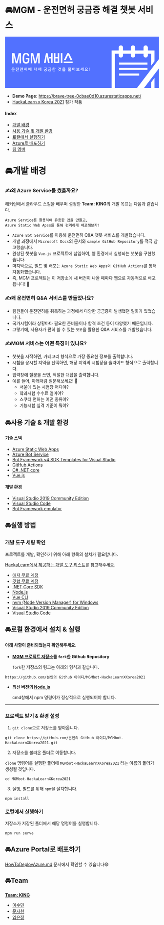 # 🚘MGM - 운전면허 궁금증 해결 챗봇 서비스

![mgm-banner](Challenge/MGM-Banner.png)

- **Demo Page:** https://brave-tree-0cbae0d10.azurestaticapps.net/
- [HackaLearn x Korea 2021](https://github.com/devrel-kr/HackaLearn) 참가 작품



#### Index

- [개발 배경](#🚘개발-배경)
- [사용 기술 및 개발 환경](#🚘사용-기술-개발-환경)
- [로컬에서 실행하기](#🚘로컬-환경에서-설치-실행)
- [Azure로 배포하기](#🚘Azure-Portal로-배포하기)
- [팀 멤버](#🚘Team)





# 🚘개발 배경

### ✍️왜 Azure Service를 썼을까요?

해커런에서 클라우드 스킬을 배우며 설정한 **Team: KING**의 개발 목표는 다음과 같습니다.

```
Azure Service를 활용하여 유용한 앱을 만들고,
Azure Static Web Apss를 통해 편리하게 배포해보자!
```

- `Azure Bot Service`를 이용해 운전면허 Q&A 챗봇 서비스를 개발했습니다.
- 개발 과정에서 `Microsoft Docs`의 문서와 `sample GitHub Repository`를 적극 참고했습니다.
- 완성된 챗봇을 `Vue.js` 프로젝트에 삽입하여, 웹 환경에서 실행되는 챗봇을 구현했습니다.
- 마지막으로, 빌드 및 배포는 `Azure Static Web Apps와 GitHub Actions`를 통해 자동화했습니다.
- 즉, MGM 프로젝트는 이 저장소에 새 버전이 나올 때마다 웹으로 자동적으로 배포됩니다! 👏



### ✍️왜 운전면허 Q&A 서비스를 만들었나요?

- 팀원들이 운전면허를 취득하는 과정에서 다양한 궁금증이 발생했던 일화가 있었습니다.
- 국가시험이라 상황마다 필요한 준비물이나 합격 조건 등이 다양했기 때문입니다.
- 그렇기에, 사용자가 편히 쓸 수 있는 `챗봇`을 활용한 Q&A 서비스를 개발했습니다.



### ✍️MGM 서비스는 어떤 특징이 있나요?

- 챗봇을 시작하면, 카테고리 형식으로 가장 중요한 정보를 출력합니다.
- 시험을 응시할 지역을 선택하면, 해당 지역의 시험장을 슬라이드 형식으로 출력합니다.
- 입력창에 질문을 쓰면, 적절한 대답을 출력합니다. 
- 예를 들어, 아래처럼 질문해보세요! 🤗
  - 서울에 있는 시험장 어디야?
  - 학과시험 수수료 얼마야?
  - 스쿠터 면허는 어떤 종류야?
  - 기능시험 실격 기준이 뭐야?



## 🚘사용 기술 & 개발 환경

#### 기술 스택

- [Azure Static Web Apps](https://aka.ms/hackalearn/aswa/intro)
- [Azure Bot Service](https://azure.microsoft.com/ko-kr/services/bot-services/)
- [Bot Framework v4 SDK Templates for Visual Studio](https://marketplace.visualstudio.com/items?itemName=BotBuilder.botbuilderv4)
- [GitHub Actions](https://aka.ms/hackalearn/gha/intro)
- [C# .NET core](https://dotnet.microsoft.com/download?WT.mc_id=dotnet-33677)
- [Vue.js](https://cli.vuejs.org/)

#### 개발 환경

- [Visual Studio 2019 Community Edition](https://visualstudio.microsoft.com/vs/?WT.mc_id=dotnet-33677)
- [Visual Studio Code](https://code.visualstudio.com/?WT.mc_id=dotnet-33677)
- [Bot Framework emulator](https://github.com/Microsoft/BotFramework-Emulator)



## 🚘실행 방법

### 개발 도구 세팅 확인

프로젝트를 개발, 확인하기 위해 아래 항목의 설치가 필요합니다.

[HackaLearn에서 제공하는 개발 도구 리스트](https://github.com/devrel-kr/HackaLearn/tree/main/tools)를 참고해주세요.

- [애저 무료 계정](https://azure.microsoft.com/ko-kr/free/?WT.mc_id=dotnet-33677)
- [깃헙 무료 계정](https://github.com/)
- [.NET Core SDK](https://dotnet.microsoft.com/download?WT.mc_id=dotnet-33677)
- [Node.js](https://nodejs.org/ko/download/)
- [Vue CLI](https://cli.vuejs.org/)
- [nvm (Node Version Manager) for Windows](https://github.com/nvm-sh/nvm)
- [Visual Studio 2019 Community Edition](https://visualstudio.microsoft.com/vs/?WT.mc_id=dotnet-33677)
- [Visual Studio Code](https://code.visualstudio.com/?WT.mc_id=dotnet-33677)



## 🚘로컬 환경에서 설치 & 실행

#### 아래 사항이 준비되었는지 확인해주세요.

- **[MGM 프로젝트 저장소](https://github.com/solidcellaMoon/MGMbot-HackaLearnXKorea2021)를 `fork`한 Github Repository**

  `fork`한 저장소의 링크는 아래의 형식과 같습니다.

```
https://github.com/본인의 Github 아이디/MGMbot-HackaLearnXKorea2021
```

- **최신 버전의 [Node.js](https://nodejs.org/ko/download/)**

  cmd창에서 npm 명령어가 정상적으로 실행되어야 합니다.

---

### 프로젝트 받기 & 환경 설정

1. `git clone`으로 저장소를 받아옵니다.

```
git clone https://github.com/본인의 Github 아이디/MGMbot-HackaLearnXKorea2021.git
```

2. 저장소를 불러온 폴더로 이동합니다. 

`clone` 명령어를 실행한 폴더에 `MGMbot-HackaLearnXKorea2021` 라는 이름의 폴더가 생성될 것입니다.

```
cd MGMbot-HackaLearnXKorea2021
```

3. 실행, 빌드를 위해 `npm`을 설치합니다.

```
npm install
```



### 로컬에서 실행하기

저장소가 저장된 폴더에서 해당 명령어를 실행합니다.

```
npm run serve
```



## 🚘Azure Portal로 배포하기

[HowToDeployAzure.md](/HowToDeployAzure.md) 문서에서 확인할 수 있습니다😄



## 🚘Team

**[Team: KING](https://github.com/devrel-kr/HackaLearn/blob/main/teams/KING.md)**

- [이수민](https://github.com/vilut1002)
- [문지현](https://github.com/solidcellaMoon)
- [임은정](https://github.com/minie12)
